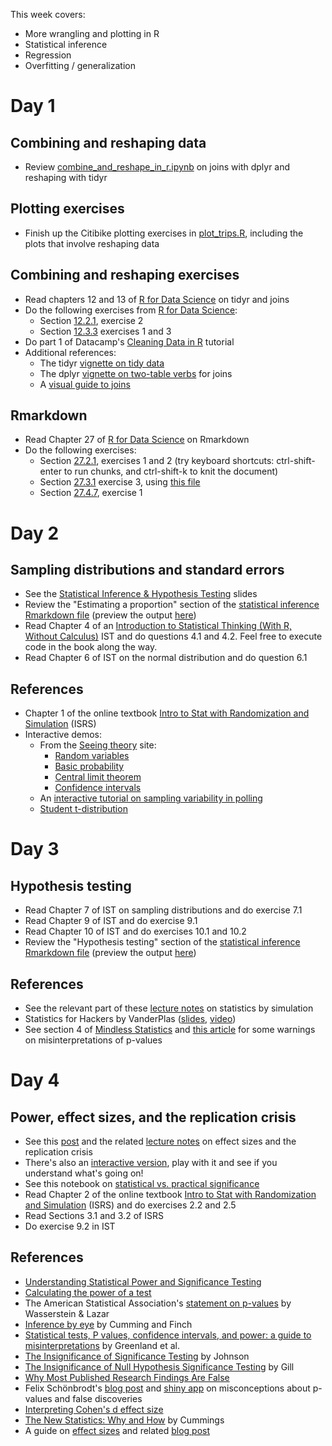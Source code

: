 This week covers:

  * More wrangling and plotting in R
  * Statistical inference
  * Regression
  * Overfitting / generalization


# Day 1

## Combining and reshaping data
  * Review [combine_and_reshape_in_r.ipynb](combine_and_reshape_in_r.ipynb) on joins with dplyr and reshaping with tidyr

## Plotting exercises
  * Finish up the Citibike plotting exercises in [plot_trips.R](../week1/plot_trips.R), including the plots that involve reshaping data

## Combining and reshaping exercises
  * Read chapters 12 and 13 of [R for Data Science](http://r4ds.had.co.nz) on tidyr and joins
  * Do the following exercises from [R for Data Science](http://r4ds.had.co.nz):
    * Section [12.2.1](https://r4ds.had.co.nz/tidy-data.html#exercises-23), exercise 2
    * Section [12.3.3](https://r4ds.had.co.nz/tidy-data.html#exercises-24) exercises 1 and 3 
  * Do part 1 of Datacamp's [Cleaning Data in R](https://www.datacamp.com/courses/cleaning-data-in-r) tutorial
  * Additional references:
    * The tidyr [vignette on tidy data](https://cran.r-project.org/web/packages/tidyr/vignettes/tidy-data.html)
    * The dplyr [vignette on two-table verbs](https://cran.r-project.org/web/packages/dplyr/vignettes/two-table.html) for joins
    * A [visual guide to joins](http://blog.codinghorror.com/a-visual-explanation-of-sql-joins/)

## Rmarkdown

  * Read Chapter 27 of [R for Data Science](http://r4ds.had.co.nz) on Rmarkdown
  * Do the following exercises:
    * Section [27.2.1](https://r4ds.had.co.nz/r-markdown.html#exercises-71), exercises 1 and 2 (try keyboard shortcuts: ctrl-shift-enter to run chunks, and ctrl-shift-k to knit the document)
    * Section [27.3.1](https://r4ds.had.co.nz/r-markdown.html#exercises-72) exercise 3, using [this file](https://raw.githubusercontent.com/hadley/r4ds/master/rmarkdown/diamond-sizes.Rmd)
    * Section [27.4.7](https://r4ds.had.co.nz/r-markdown.html#exercises-72), exercise 1


# Day 2


## Sampling distributions and standard errors
  * See the [Statistical Inference & Hypothesis Testing](intro_to_stats.pptx) slides
  * Review the "Estimating a proportion" section of the [statistical inference Rmarkdown file](statistical_inference.Rmd) (preview the output [here](http://htmlpreview.github.io/?https://github.com/msr-ds3/coursework/blob/master/week2/statistical_inference.html))
  * Read Chapter 4 of an [Introduction to Statistical Thinking (With R, Without Calculus)](http://pluto.huji.ac.il/~msby/StatThink/) IST and do questions 4.1 and 4.2. Feel free to execute code in the book along the way.
  * Read Chapter 6 of IST on the normal distribution and do question 6.1

## References
* Chapter 1 of the online textbook [Intro to Stat with Randomization and Simulation](https://www.openintro.org/book/isrs/) (ISRS)
* Interactive demos:
    * From the [Seeing theory](http://students.brown.edu/seeing-theory/) site:
      * [Random variables](http://students.brown.edu/seeing-theory/probability-distributions/index.html#section1)
      * [Basic probability](http://students.brown.edu/seeing-theory/basic-probability/index.html)
      * [Central limit theorem](http://students.brown.edu/seeing-theory/probability-distributions/index.html#section3)
      * [Confidence intervals](http://students.brown.edu/seeing-theory/frequentist-inference/index.html#section2)
    * An [interactive tutorial on sampling variability in polling](http://rocknpoll.graphics)
    * [Student t-distribution](http://rpsychologist.com/d3/tdist/)


# Day 3

## Hypothesis testing

  * Read Chapter 7 of IST on sampling distributions and do exercise 7.1
  * Read Chapter 9 of IST and do exercise 9.1
  * Read Chapter 10 of IST and do exercises 10.1 and 10.2
  * Review the "Hypothesis testing" section of the [statistical inference Rmarkdown file](statistical_inference.Rmd) (preview the output [here](http://htmlpreview.github.io/?https://github.com/msr-ds3/coursework/blob/master/week2/statistical_inference.html))

## References
  * See the relevant part of these [lecture notes](https://github.com/jhofman/msd2019-notes/blob/master/lecture_5/lecture_5.pdf) on statistics by simulation
  * Statistics for Hackers by VanderPlas ([slides](https://speakerdeck.com/jakevdp/statistics-for-hackers), [video](https://www.youtube.com/watch?v=Iq9DzN6mvYA))
  * See section 4 of [Mindless Statistics](http://library.mpib-berlin.mpg.de/ft/gg/GG_Mindless_2004.pdf) and [this article](https://link.springer.com/article/10.1007/s10654-016-0149-3) for some warnings on misinterpretations of p-values


# Day 4

## Power, effect sizes, and the replication crisis
  * See this [post](http://modelingsocialdata.org/lectures/2019/03/01/lecture-6-reproducibility-2.html) and the related [lecture notes](https://github.com/jhofman/msd2019-notes/blob/master/lecture_6/lecture_6.pdf) on effect sizes and the replication crisis
  * There's also an [interactive version](https://jhofman.github.io/statisticallysignificant/), play with it and see if you understand what's going on!
  * See this notebook on [statistical vs. practical significance](http://htmlpreview.github.io/?https://github.com/msr-ds3/coursework/blob/master/week2/statistically_significant_splits.html)
  * Read Chapter 2 of the online textbook [Intro to Stat with Randomization and Simulation](https://www.openintro.org/book/isrs/) (ISRS) and do exercises 2.2 and 2.5
  * Read Sections 3.1 and 3.2 of ISRS
  * Do exercise 9.2 in IST

## References
  * [Understanding Statistical Power and Significance Testing](https://rpsychologist.com/d3/NHST/)
  * [Calculating the power of a test](http://www.cyclismo.org/tutorial/R/power.html)
  * The American Statistical Association's [statement on p-values](https://amstat.tandfonline.com/doi/abs/10.1080/00031305.2016.1154108#.XE8wl89KjRY) by Wasserstein & Lazar
  * [Inference by eye](https://apastyle.apa.org/manual/related/cumming-and-finch.pdf) by Cumming and Finch
  * [Statistical tests, P values, confidence intervals, and power: a guide to misinterpretations](https://link.springer.com/article/10.1007%2Fs10654-016-0149-3) by Greenland et al.
  * [The Insignificance of Significance Testing](https://www.jstor.org/stable/3802789?seq=1#metadata_info_tab_contents) by Johnson
  * [The Insignificance of Null Hypothesis Significance Testing](https://journals.sagepub.com/doi/abs/10.1177/106591299905200309) by Gill
  * [Why Most Published Research Findings Are False](http://journals.plos.org/plosmedicine/article/file?id=10.1371/journal.pmed.0020124&type=printable)
  * Felix Schönbrodt's [blog post](http://www.nicebread.de/whats-the-probability-that-a-significant-p-value-indicates-a-true-effect/) and 
[shiny app](http://shinyapps.org/apps/PPV/) on misconceptions about p-values and false discoveries
  * [Interpreting Cohen's d effect size](https://rpsychologist.com/d3/cohend/)
  * [The New Statistics: Why and How](https://journals.sagepub.com/doi/pdf/10.1177/0956797613504966) by Cummings
  * A guide on [effect sizes](https://transparentstats.github.io/guidelines/effectsize.html) and related [blog post](https://transparentstatistics.org/2018/07/05/meanings-effect-size/)

<!--


# Day 5

## Regression

  * Review the [slides](regression.pdf) we covered in class
  * See this [shiny app on model fitting](https://jmhmsr.shinyapps.io/modelfit/) and this [tool for visualing least squares](http://www.dangoldstein.com/dsn/archives/2006/03/every_wonder_ho.html)
  * See the [notebook on linear models](https://github.com/msr-ds3/coursework/blob/master/week2/linear_models.ipynb) with the `modelr` from the tidyverse and this one on [model evaluation](model_evaluation.ipynb) 
  * Read Chapter 5 of [Intro to Stats with Randomization and Simulation](https://drive.google.com/file/d/0B-DHaDEbiOGkRHNndUlBaHVmaGM/edit), do exercises 5.20 and 5.29
  * Read Section 3.1 of [Intro to Statistical Learning](http://www-bcf.usc.edu/~gareth/ISL/), do Lab 3.6.2


## References
  * Detailed [notes](https://github.com/jhofman/msd2019-notes/blob/master/lecture_7/lecture_7.pdf) on derivations for ordinary least squares regression with multiple predictors
  * Chapter 14 of [Introduction to Statistical Thinking](http://pluto.huji.ac.il/~msby/StatThink/)
  * [Formula syntax in R](https://cran.r-project.org/doc/manuals/R-intro.html#Formulae-for-statistical-models)
  * The "Model Basics" and "Model Building" Chapters in [R for Data Science](http://r4ds.had.co.nz) (Chapters 18 and 19 in the print edition, Chapters [23](http://r4ds.had.co.nz/model-basics.html) and [24](http://r4ds.had.co.nz/model-building.html) online) 
  * The [modelr](https://modelr.tidyverse.org) and [tidymodels](https://github.com/tidymodels/tidymodels) packages in R
  * An animation of [gradient descent](http://jakehofman.com/gd/) and a related [blog post](https://spin.atomicobject.com/2014/06/24/gradient-descent-linear-regression/)





# Day 1

## Overfitting, generalization, and model complexity

  * See the [slides](https://speakerdeck.com/jhofman/modeling-social-data-lecture-8-regression-part-2) and [notebook](complexity_control.ipynb) on overfitting and cross-validation
  * See if you can reproduce the table in ISRS 5.29 using the original dataset in [body.dat.txt](body.dat.txt), taken from [here](http://jse.amstat.org/v11n2/datasets.heinz.html)
  * Do Labs 3.6.3 through 3.6.6 of [Intro to Statistical Learning](http://www-bcf.usc.edu/~gareth/ISL/) to get practice with linear models in R
  * Read Sections 6.1 through 6.3 of ISRS on regression with multiple features
  * Do Exercises 6.1, 6.2, and 6.3, and use the original data set in [babyweights.txt](babyweights.txt), taken from [here](https://web.archive.org/web/20040906234424/http://www.ma.hw.ac.uk/~stan/aod/library/babies.dat.txt), to reproduce the results from the book
  * Read section 5.1 of [An Introduction to Statistical Learning](http://www-bcf.usc.edu/~gareth/ISL/) on cross-validation and do labs 5.3.1, 5.3.2, and 5.3.3


## References
  * Sections 3.2 and 3.3 of [Intro to Statistical Learning](http://www-bcf.usc.edu/~gareth/ISL/) on regression with multiple features

-->




<!--

# Scratch

  * Do [HW2](hw2%20DS3%202018.docx) where you'll learn all about regression and Orange Juice!
  * Reference:
    * A description of the [oj data](https://rdrr.io/cran/bayesm/man/orangeJuice.html)
    * Some background on elasticity: [blog post](http://www.salemmarafi.com/business/price-elasticity/), [Khan Academy video](https://www.khanacademy.org/economics-finance-domain/microeconomics/elasticity-tutorial/price-elasticity-tutorial/v/price-elasticity-of-demand)
    * A slide deck on [log transformations in regression](http://home.wlu.edu/%7Egusej/econ398/notes/logRegressions.pdf)

  * Review the third chapter of [An Introduction to Statistical Learning](http://www-bcf.usc.edu/~gareth/ISL/index.html) and work on the associated lab


## Plotting (cont'd)

  * Review [visualization_with_ggplot2.ipynb](../week1/visualization_with_ggplot2.ipynb) for an introduction to data visualization with ggplot2

## The Anatomy of the Long Tail
  * Use the [download_movielens.sh](download_movielens.sh) script to download the [MovieLens data](http://grouplens.org/datasets/movielens/)
  * Fill in code in the [movielens.Rmd](movielens.Rmd) file to reproduce the plots from Wednesday's slides
  * Sketch out (on paper) how to generate figure 2 from [The Anatomy of the Long Tail](https://5harad.com/papers/long_tail.pdf)
  * Write code to do this in the last section of [movielens.Rmd](movielens.Rmd)



# Day 5

## Reproducibility
  * Review the slides for [reproducible code](reproducible_code.pptx)
  * Read this [Introduction to Make](https://bost.ocks.org/mike/make/) and [Make for Data Scientists](http://blog.kaggle.com/2012/10/15/make-for-data-scientists/)



---


  	 * Example 5 in Section 8.3.5

  	 * Questions 11.1 and 11.3

    * ISRS 2.21, 2.23

  * Read Chapter 2 of [Intro to Stat with Randomization and Simulation](https://www.openintro.org/stat/textbook.php) (ISRS)
  * Do these two problems:
    * [Power calculation for the link between coffee and cancer](https://github.com/jhofman/msd2019/tree/master/homework/homework_2/problem_1)
    * [Is yawning contagious?](https://github.com/jhofman/msd2019/tree/master/homework/homework_2/problem_2)
    
---





# Day 3
  * Review the [Testing, cross-validation, and model selection](Lecture%203%20t%20stats%2C%20cross%20validation%20and%20model%20selection%202018.pptx) slides
  * Do [HW3](hw2%20DS3%202018.docx), which looks at including store demographics and previous prices for modeling oj sales

# Day 4
  * Investigate cross-price elasticity of oj sales together in class
  * Review the slides on [causality](Lecture%204%20Intro%20to%20causality%20non%20parametric.pptx)
  * Do the assignment below

## Cross-validation for Citibike trips
In this assignment we'll predict number of trips per day as a function of the weather on that day. Do all of your work in an RMarkdown file named `citibike_cv.Rmd`.

1. Create a data frame with one row for each day, the number of trips taken on that day, and the minimum temperature on that day.
2. Split the data into a randomly selected training and test set, as in the above exercise, with 80% of the data for training the model and 20% for testing.
3. Fit a model using ``lm`` to predict the number of trips as a (linear) function of the minimum temperature, and evaluate the fit on the training and testing data sets. Do this first visually by plotting the predicted and actual values as a function of the minimum temperature. Then do this with R^2 and RMSE on both the training and test sets. You'll want to use the ``predict`` and ``cor`` functions for this.
4. Repeat this procedure, but add a quadratic term to your model (e.g., ``+ tmin^2``, or (more or less) equivalently `` + poly(tmin,2)``). How does the model change, and how do the fits between the linear and quadratic models compare?
5. Now automate this, extending the model to higher-order polynomials with a ``for`` loop over the degree ``k``. For each value of ``k``, fit a model to the training data and save the R^2 on the training data to one vector and test vector to another. Then plot the training and test R^2 as a function of ``k``. What value of ``k`` has the best performance?
6. Finally, fit one model for the value of ``k`` with the best performance in 6), and plot the actual and predicted values for this model.

# Day 5

* Review these notebooks on [linear models](https://github.com/msr-ds3/coursework/blob/master/week2/linear_models.ipynb) with the `modelr` from the tidyverse and this one on [model evaluation](model_evaluation.ipynb) 
* See this [manual model fitting](https://jmhmsr.shinyapps.io/modelfit/) shiny app
* Do the assignment below

### Predicting daily Citibike trips
The point of this exercise is to get experience in an open-ended prediction exercise: predicting the total number of Citibike trips taken on a given day. Do all of your work in an RMarkdown file named `predict_citibike.Rmd`. Here are the rules of the game:

1. You can use any features you like that are available prior to the day in question, ranging from the weather, to the time of year and day of week, to activity in previous days or weeks, but don't cheat and use features from the future (e.g., the next day's trips). You might even try finding a CSV of holidays online and adding a factor for "is_holiday" to your model to see if this improves the fit.
2. As usual, split your data into training and testing subsets and evaluate performance on each.
3. Quantify your performance in two ways: R^2 (or the square of the correlation coefficient), as we've been doing, and with [root mean-squared error](https://www.kaggle.com/wiki/RootMeanSquaredError).
4. Report the model with the best performance on the test data. Watch out for overfitting.
5. Plot your final best fit model in two different ways. First with the date on the x-axis and the number of trips on the y-axis, showing the actual values as points and predicted values as a line. Second as a plot where the x-axis is the predicted value and the y-axis is the actual value, with each point representing one day.
5. Inspect the model when you're done to figure out what the highly predictive features are, and see if you can prune away any negligble features that don't matter much.
6. When you're convinced that you have your best model, clean up all your code so that it saves your best model in a ``.RData`` file.
7. Commit all of your changes to git, using ``git add -f`` to add the model ``.Rdata`` file if needed, and push to your Github repository.
8. Write a new file that loads in the [weather data for new days](weather_2015.csv) and your saved model, and predicts the number of trips for each day (see [load_trips.R](../week1/load_trips.R) for code snippets to load in the weather data).
9. Modify the [download_trips.sh](../week1/download_trips.sh) script to download trips from 2015 (instead of 2014). 
10. Compute the RMSE between the actual and predicted trips for 2015 and compare the results to what you found with cross-validation.
11. Pair up with a partner who has a different model, run their model, and evaluate the predictions it makes for the 2015 data.

-->